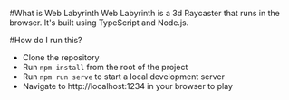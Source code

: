 #What is Web Labyrinth
Web Labyrinth is a 3d Raycaster that runs in the browser. It's built using TypeScript and Node.js.

#How do I run this?
- Clone the repository
- Run `npm install` from the root of the project
- Run `npm run serve` to start a local development server
- Navigate to http://localhost:1234 in your browser to play

